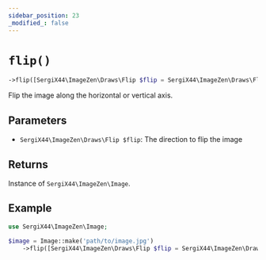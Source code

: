 ```yaml
---
sidebar_position: 23
_modified_: false
---
```

# `flip()`

```php
->flip([SergiX44\ImageZen\Draws\Flip $flip = SergiX44\ImageZen\Draws\Flip::HORIZONTAL]): SergiX44\ImageZen\Image
```
Flip the image along the horizontal or vertical axis.

## Parameters

- `SergiX44\ImageZen\Draws\Flip $flip`: The direction to flip the image


## Returns

Instance of `SergiX44\ImageZen\Image`.

## Example

```php
use SergiX44\ImageZen\Image;

$image = Image::make('path/to/image.jpg')
    ->flip([SergiX44\ImageZen\Draws\Flip $flip = SergiX44\ImageZen\Draws\Flip::HORIZONTAL]);

```
